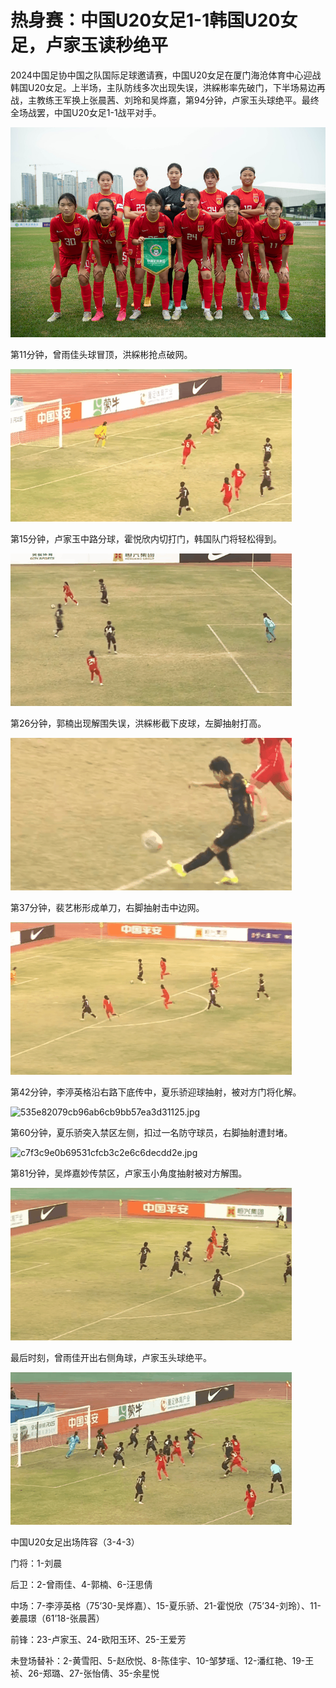 # 热身赛：中国U20女足1-1韩国U20女足，卢家玉读秒绝平

2024中国足协中国之队国际足球邀请赛，中国U20女足在厦门海沧体育中心迎战韩国U20女足。上半场，主队防线多次出现失误，洪綵彬率先破门，下半场易边再战，主教练王军换上张晨茜、刘玲和吴烨嘉，第94分钟，卢家玉头球绝平。最终全场战罢，中国U20女足1-1战平对手。

![c33f54bdc69d94a77f0437281d93c92f.jpg](https://raw.githubusercontent.com/qqhsx/qqnews_image/main/2024/01/28/热身赛：中国U20女足1-1韩国U20女足，卢家玉读秒绝平/c33f54bdc69d94a77f0437281d93c92f.jpg)

第11分钟，曾雨佳头球冒顶，洪綵彬抢点破网。

![3559fbb40be248d42f6bfcc30cfa1985.jpg](https://raw.githubusercontent.com/qqhsx/qqnews_image/main/2024/01/28/热身赛：中国U20女足1-1韩国U20女足，卢家玉读秒绝平/3559fbb40be248d42f6bfcc30cfa1985.jpg)

第15分钟，卢家玉中路分球，霍悦欣内切打门，韩国队门将轻松得到。

![60042fc7417f15aac5aa189197782378.jpg](https://raw.githubusercontent.com/qqhsx/qqnews_image/main/2024/01/28/热身赛：中国U20女足1-1韩国U20女足，卢家玉读秒绝平/60042fc7417f15aac5aa189197782378.jpg)

第26分钟，郭楠出现解围失误，洪綵彬截下皮球，左脚抽射打高。

![87be34ff1d5f61f4a2b70dcadda62e67.jpg](https://raw.githubusercontent.com/qqhsx/qqnews_image/main/2024/01/28/热身赛：中国U20女足1-1韩国U20女足，卢家玉读秒绝平/87be34ff1d5f61f4a2b70dcadda62e67.jpg)

第37分钟，裴艺彬形成单刀，右脚抽射击中边网。

![e06f9347fb1a64a0a96ac1f360d9e772.jpg](https://raw.githubusercontent.com/qqhsx/qqnews_image/main/2024/01/28/热身赛：中国U20女足1-1韩国U20女足，卢家玉读秒绝平/e06f9347fb1a64a0a96ac1f360d9e772.jpg)

第42分钟，李渟英格沿右路下底传中，夏乐骄迎球抽射，被对方门将化解。

![535e82079cb96ab6cb9bb57ea3d31125.jpg](https://raw.githubusercontent.com/qqhsx/qqnews_image/main/2024/01/28/热身赛：中国U20女足1-1韩国U20女足，卢家玉读秒绝平/535e82079cb96ab6cb9bb57ea3d31125.jpg)

第60分钟，夏乐骄突入禁区左侧，扣过一名防守球员，右脚抽射遭封堵。

![c7f3c9e0b69531cfcb3c2e6c6decdd2e.jpg](https://raw.githubusercontent.com/qqhsx/qqnews_image/main/2024/01/28/热身赛：中国U20女足1-1韩国U20女足，卢家玉读秒绝平/c7f3c9e0b69531cfcb3c2e6c6decdd2e.jpg)

第81分钟，吴烨嘉妙传禁区，卢家玉小角度抽射被对方解围。

![a692406828c7a80812eca4047c0bba19.jpg](https://raw.githubusercontent.com/qqhsx/qqnews_image/main/2024/01/28/热身赛：中国U20女足1-1韩国U20女足，卢家玉读秒绝平/a692406828c7a80812eca4047c0bba19.jpg)

最后时刻，曾雨佳开出右侧角球，卢家玉头球绝平。

![34d3f41cc519833bd64d9a714cc9e816.jpg](https://raw.githubusercontent.com/qqhsx/qqnews_image/main/2024/01/28/热身赛：中国U20女足1-1韩国U20女足，卢家玉读秒绝平/34d3f41cc519833bd64d9a714cc9e816.jpg)

中国U20女足出场阵容（3-4-3）

门将：1-刘晨

后卫：2-曾雨佳、4-郭楠、6-汪思倩

中场：7-李渟英格（75’30-吴烨嘉）、15-夏乐骄、21-霍悦欣（75’34-刘玲）、11-姜晨璟（61’18-张晨茜）

前锋：23-卢家玉、24-欧阳玉环、25-王爱芳

未登场替补：2-黄雪阳、5-赵欣悦、8-陈佳宇、10-邹梦瑶、12-潘红艳、19-王祯、26-郑璐、27-张怡倩、35-余星悦

